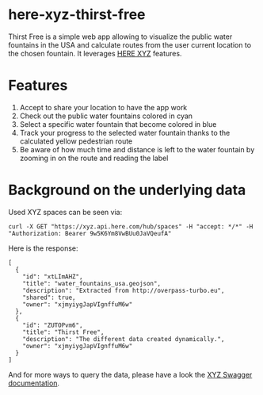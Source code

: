 # here-xyz-thirst-free
Thirst Free is a simple web app allowing to visualize the public water fountains in the USA and calculate routes from the user current location to the chosen fountain. It leverages [HERE XYZ](https://xyz.here.com) features.

# Features
1. Accept to share your location to have the app work
2. Check out the public water fountains colored in cyan
3. Select a specific water fountain that become colored in blue
4. Track your progress to the selected water fountain thanks to the calculated yellow pedestrian route
5. Be aware of how much time and distance is left to the water fountain by zooming in on the route and reading the label

# Background on the underlying data
Used XYZ spaces can be seen via:
```
curl -X GET "https://xyz.api.here.com/hub/spaces" -H "accept: */*" -H "Authorization: Bearer 9w5K6Ym8VwBUu0JaVQeufA"
```
Here is the response:
```
[
  {
    "id": "xtLImAHZ",
    "title": "water_fountains_usa.geojson",
    "description": "Extracted from http://overpass-turbo.eu",
    "shared": true,
    "owner": "xjmyiygJapVIgnffuM6w"
  },
  {
    "id": "ZUTOPvm6",
    "title": "Thirst Free",
    "description": "The different data created dynamically.",
    "owner": "xjmyiygJapVIgnffuM6w"
  }
]
```

And for more ways to query the data, please have a look the [XYZ Swagger documentation](https://xyz.api.here.com/hub/static/swagger).
